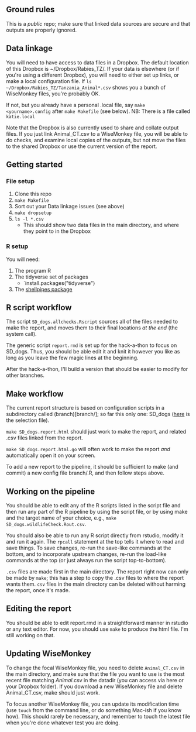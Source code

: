 
## Ground rules

This is a _public_ repo; make sure that linked data sources are secure and that outputs are properly ignored.

## Data linkage

You will need to have access to data files in a Dropbox. The default location of this Dropbox is ~/Dropbox/Rabies_TZ/. If your data is elsewhere (or if you're using a different Dropbox), you will need to either set up links, or make a local configuration file. If `ls ~/Dropbox/Rabies_TZ/Tanzania_Animal*.csv` shows you a bunch of WiseMonkey files, you're probably OK.

If not, but you already have a personal .local file, say `make <yourname>.config` after `make Makefile` (see below). NB: There is a file called `katie.local`

Note that the Dropbox is also currently used to share and collate output files. If you just link Animal_CT.csv to a WiseMonkey file, you will be able to do checks, and examine local copies of the outputs, but not move the files to the shared Dropbox or use the current version of the report.

## Getting started

### File setup
1. Clone this repo
1. `make Makefile`
1. Sort out your Data linkage issues (see above)
1. `make dropsetup`
1. `ls -l *.csv`
	* This should show two data files in the main directory, and where they point to in the Dropbox

### R setup
You will need:

1. The program R
1. The tidyverse set of packages
	* `install.packages("tidyverse")
1. The [shellpipes package](https://dushoff.github.io/shellpipes/)

## R script workflow

The script `SD_dogs.allchecks.Rscript` sources all of the files needed to make the report, and moves them to their final locations _at the end_ (the system call).

The generic script `report.rmd` is set up for the hack-a-thon to focus on SD_dogs. Thus, you should be able edit it and knit it however you like as long as you leave the few magic lines at the beginning.

After the hack-a-thon, I'll build a version that should be easier to modify for other branches.

## Make workflow

The current report structure is based on configuration scripts in a subdirectory called (branch)[branch/]; so far this only one: SD_dogs ([here](branch/SD_dogs.R) is the selection file).

`make SD_dogs.report.html` should just work to make the report, and related .csv files linked from the report.

`make SD_dogs.report.html.go` will often work to make the report _and_ automatically open it on your screen.

To add a new report to the pipeline, it should be sufficient to make (and commit) a new config file branch/<yourbranch>.R, and then follow steps above.

## Working on the pipeline

You should be able to edit any of the R scripts listed in the script file and then run any part of the R pipeline by using the script file, or by using make and the target name of your choice, e.g., `make SD_dogs.wildlifeCheck.Rout.csv`. 

You should also be able to run any R script directly from rstudio, modify it and run it again. The `rpcall` statement at the top tells it where to read and save things. To save changes, re-run the save-like commands at the bottom, and to incorporate upstream changes, re-run the load-like commands at the top (or just always run the script top-to-bottom).

`.csv` files are made first in the main directory. The report right now can only be made by `make`; this has a step to copy the .csv files to where the report wants them. `csv` files in the main directory can be deleted without harming the report, once it's made.

## Editing the report

You should be able to edit report.rmd in a straightforward manner in rstudio or any text editor. For now, you should use `make` to produce the html file. I'm still working on that.

## Updating WiseMonkey

To change the focal WiseMonkey file, you need to delete `Animal_CT.csv` in the main directory, and make sure that the file you want to use is the most recent file matching *Animal*.csv in the datadir (you can access via here or your Dropbox folder). If you download a new WiseMonkey file and delete Animal_CT.csv, make should just work. 

To focus another WiseMonkey file, you can update its modification time (use `touch` from the command line, or do something Mac-ish if you know how). This should rarely be necessary, and remember to touch the latest file when you're done whatever test you are doing.
